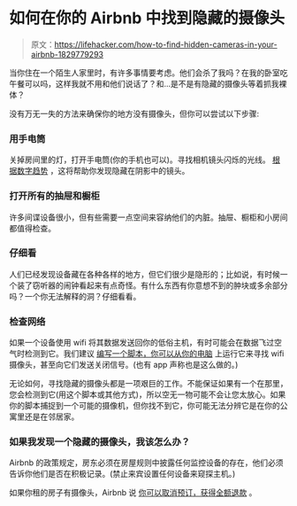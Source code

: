 # 如何在你的 Airbnb 中找到隐藏的摄像头

> 原文：<https://lifehacker.com/how-to-find-hidden-cameras-in-your-airbnb-1829779293>

当你住在一个陌生人家里时，有许多事情要考虑。他们会杀了我吗？在我的卧室吃午餐可以吗，这样我就不用和他们说话了？和...是不是有隐藏的摄像头等着抓我裸体？



没有万无一失的方法来确保你的地方没有摄像头，但你可以尝试以下步骤:

### 用手电筒

关掉房间里的灯，打开手电筒(你的手机也可以)。寻找相机镜头闪烁的光线。 [根据数字趋势](https://www.digitaltrends.com/home/how-to-find-hidden-cameras/) ，这将帮助你发现隐藏在阴影中的镜头。

### 打开所有的抽屉和橱柜

许多间谍设备很小，但有些需要一点空间来容纳他们的内脏。抽屉、橱柜和小房间都值得检查。

### **仔细看**

人们已经发现设备藏在各种各样的地方，但它们很少是隐形的；比如说，有时候一个装了窃听器的闹钟看起来有点奇怪。有什么东西有你意想不到的肿块或多余部分吗？一个你无法解释的洞？仔细看看。

### 检查网络

如果一个设备使用 wifi 将其数据发送回你的低俗主机，有时可能会在数据飞过空气时检测到它。我们建议 [编写一个脚本，你可以从你的电脑](https://lifehacker.com/detect-and-disable-an-airbnbs-hidden-wi-fi-cameras-with-1752817084) 上运行它来寻找 wifi 摄像头，甚至向它们发送关闭信号。(也有 app 声称也是这么做的。)

无论如何，寻找隐藏的摄像头都是一项艰巨的工作。不能保证如果有一个在那里，您会检测到它(用这个脚本或其他方式)，所以空无一物可能不会让您太放心。如果你的脚本捕捉到一个可能的摄像机，但你找不到它，你可能无法分辨它是在你的公寓里还是在邻居家。

### 如果我发现一个隐藏的摄像头，我该怎么办？

Airbnb 的政策规定，房东必须在房屋规则中披露任何监控设备的存在，他们必须告诉你他们是否在积极记录。(禁止来宾设置任何设备来窥探主机。)

如果你租的房子有摄像头，Airbnb 说 [你可以取消预订，获得全额退款](https://www.airbnb.com/help/article/887/what-are-airbnb-s-rules-about-electronic-surveillance-devices-in-listings?ibbe=0) 。